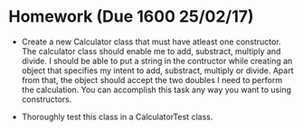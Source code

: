 # Homework (Due 1600 25/02/17)

* Create a new Calculator class that must have atleast one constructor. The calculator class should enable me to add, substract, multiply and         divide. I should be able to put a string in the contructor while creating an object that specifies my intent to add, substract, multiply or         divide. Apart from that, the object should accept the two doubles I need to perform the calculation. You can accomplish this task any way you       want to using constructors.

* Thoroughly test this class in a CalculatorTest class.